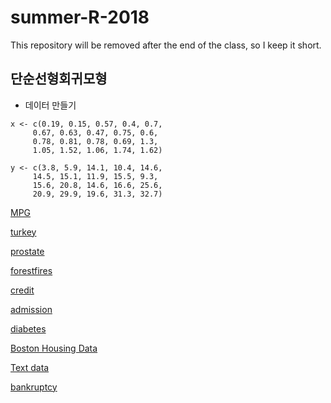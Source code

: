# summer-R-2018

This repository will be removed after the end of the class, so I keep it short.

## 단순선형회귀모형

- 데이터 만들기

```{r}
x <- c(0.19, 0.15, 0.57, 0.4, 0.7, 
     0.67, 0.63, 0.47, 0.75, 0.6,
     0.78, 0.81, 0.78, 0.69, 1.3, 
     1.05, 1.52, 1.06, 1.74, 1.62)

y <- c(3.8, 5.9, 14.1, 10.4, 14.6, 
     14.5, 15.1, 11.9, 15.5, 9.3,
     15.6, 20.8, 14.6, 16.6, 25.6, 
     20.9, 29.9, 19.6, 31.3, 32.7)
```

[MPG](../temp/MPG.csv) 

[turkey](../temp/turkey.csv) 

[prostate](../temp/prostate.csv)

[forestfires](../temp/forestfires.csv) 

[credit](../temp/credit.txt) 

[admission](http://stats.idre.ucla.edu/stat/data/binary.csv)

[diabetes](../temp/diabetes.csv)

[Boston Housing Data](https://www.kaggle.com/c/boston-housing/data) 

[Text data](../temp/txt.zip)

[bankruptcy](../temp/bankruptcy.csv)

